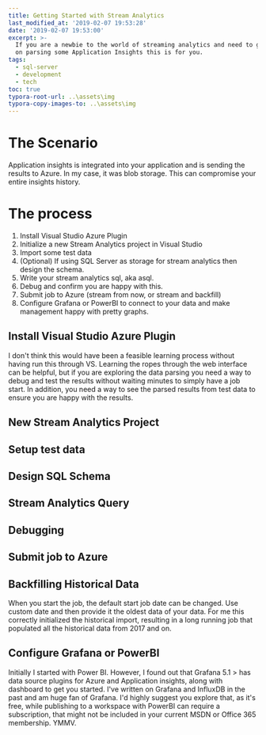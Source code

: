 ```yaml
---
title: Getting Started with Stream Analytics
last_modified_at: '2019-02-07 19:53:28'
date: '2019-02-07 19:53:00'
excerpt: >-
  If you are a newbie to the world of streaming analytics and need to get moving
  on parsing some Application Insights this is for you.
tags:
  - sql-server
  - development
  - tech
toc: true
typora-root-url: ..\assets\img
typora-copy-images-to: ..\assets\img
---
```

# The Scenario
Application insights is integrated into your application and is sending the results to Azure. In my case, it was blob storage. This can compromise your entire insights history. 

# The process
1. Install Visual Studio Azure Plugin
2. Initialize a new Stream Analytics project in Visual Studio
3. Import some test data
4. (Optional) If using SQL Server as storage for stream analytics then design the schema.
5. Write your stream analytics sql, aka asql.
6. Debug and confirm you are happy with this. 
7. Submit job to Azure (stream from now, or stream and backfill)
8. Configure Grafana or PowerBI to connect to your data and make management happy with pretty graphs.

## Install Visual Studio Azure Plugin
I don't think this would have been a feasible learning process without having run this through VS. Learning the ropes through the web interface can be helpful, but if you are exploring the data parsing you need a way to debug and test the results without waiting minutes to simply have a job start. In addition, you need a way to see the parsed results from test data to ensure you are happy with the results. 

## New Stream Analytics Project
## Setup test data
## Design SQL Schema
## Stream Analytics Query
## Debugging
## Submit job to Azure

## Backfilling Historical Data
When you start the job, the default start job date can be changed. Use custom date and then provide it the oldest data of your data. For me this correctly initialized the historical import, resulting in a long running job that populated all the historical data from 2017 and on.

## Configure Grafana or PowerBI
Initially I started with Power BI. However, I found out that Grafana 5.1 > has data source plugins for Azure and Application insights, along with dashboard to get you started. I've written on Grafana and InfluxDB in the past and am huge fan of Grafana. I'd highly suggest you explore that, as it's free, while publishing to a workspace with PowerBI can require a subscription, that might not be included in your current MSDN or Office 365 membership. YMMV. 

